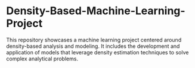 # Density-Based-Machine-Learning-Project
This repository showcases a machine learning project centered around density-based analysis and modeling. It includes the development and application of models that leverage density estimation techniques to solve complex analytical problems.

